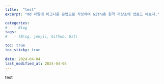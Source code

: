```yaml
---
title:  "test"
excerpt: "md 파일에 마크다운 문법으로 작성하여 Github 원격 저장소에 업로드 해보자."

categories:
#   - Blog
tags:
#   - [Blog, jekyll, Github, Git]

toc: true
toc_sticky: true
 
date: 2024-04-04
last_modified_at: 2024-04-04
---
```



test